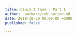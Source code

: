```yaml
---
title: Claim 2 fame - Part 1
author: _authors/rob-hutton.md
date: 2018-10-30 00:00:00 +0000
published: false

---
```

